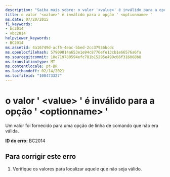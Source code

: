 ```yaml
---
description: "Saiba mais sobre: o valor '<value>' é inválido para a opção ' <optionname> '"
title: o valor '<value>' é inválido para a opção ' <optionname> '
ms.date: 07/20/2015
f1_keywords:
- bc2014
- vbc2014
helpviewer_keywords:
- BC2014
ms.assetid: 4a16749d-acf5-4eac-bbed-2cc37936bcdc
ms.openlocfilehash: 57909814a653e1e94c8776efe13cb1e66576a6fa
ms.sourcegitcommit: 10e719780594efc781b15295e499c66f316068b8
ms.translationtype: MT
ms.contentlocale: pt-BR
ms.lasthandoff: 02/14/2021
ms.locfileid: "100473327"
---
```

# <a name="the-value-value-is-invalid-for-option-optionname"></a>o valor ' \<value> ' é inválido para a opção ' \<optionname> '

Um valor foi fornecido para uma opção de linha de comando que não era válida.  
  
 **ID do erro:** BC2014  
  
## <a name="to-correct-this-error"></a>Para corrigir este erro  
  
1. Verifique os valores para localizar aquele que não seja válido.
